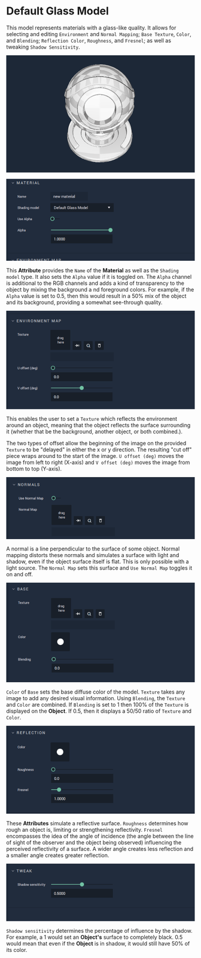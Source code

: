 # Default Glass Model

This model represents materials with a glass-like quality. It allows for selecting and editing `Environment` and `Normal Mapping`; `Base Texture`, `Color`, and `Blending`; `Reflection Color`, `Roughness`, and `Fresnel`; as well as tweaking `Shadow Sensitivity`. 



![](../../.gitbook/assets/glassmodel1image.png)

![Material](../../.gitbook/assets/glassmodel1.png)

This **Attribute** provides the `Name` of the **Material** as well as the `Shading model` type. It also sets the `Alpha` value if it is toggled on. The `Alpha` channel is additional to the RGB channels and adds a kind of transparency to the object by mixing the background a nd foreground colors. For example, if the `Alpha` value is set to 0.5, then this would result in a 50% mix of the object and its background, providing a somewhat see-through quality. 

![Environment Map](../../.gitbook/assets/glassmodel2.png)

This enables the user to set a `Texture` which reflects the environment around an object, meaning that the object reflects the surface surrounding it (whether that be the background, another object, or both combined.). 

The two types of offset allow the beginning of the image on the provided `Texture` to be "delayed" in either the x or y direction. The resulting "cut off" piece wraps around to the start of the image. `U offset (deg)` moves the image from left to right (X-axis) and `V offset (deg)` moves the image from bottom to top (Y-axis).

![Normals](../../.gitbook/assets/glassmodel3.png)

A normal is a line perpendicular to the surface of some object. Normal mapping distorts these normals and simulates a surface with light and shadow, even if the object surface itself is flat. This is only possible with a light source. The `Normal Map` sets this surface and `Use Normal Map` toggles it on and off. 

![Base](../../.gitbook/assets/glassmodel4.png)

`Color` of `Base` sets the base diffuse color of the model. `Texture` takes any image to add any desired visual information. Using `Blending`, the `Texture` and `Color` are combined. If `Blending` is set to 1 then 100% of the `Texture` is displayed on the **Object**. If 0.5, then it displays a 50/50 ratio of `Texture` and `Color`. 

![Reflection](../../.gitbook/assets/glassmodel5.png)

These **Attributes** simulate a reflective surface. `Roughness` determines how rough an object is, limiting or strengthening reflectivity. `Fresnel` encompasses the idea of the angle of incidence (the angle between the line of sight of the observer and the object being observed) influencing the perceived reflectivity of a surface. A wider angle creates less reflection and a smaller angle creates greater reflection. 

![Tweak](../../.gitbook/assets/glasssmodel6.png)

`Shadow sensitivity` determines the percentage of influence by the shadow. For example, a 1 would set an **Object's** surface to completely black. 0.5 would mean that even if the **Object** is in shadow, it would still have 50% of its color. 


